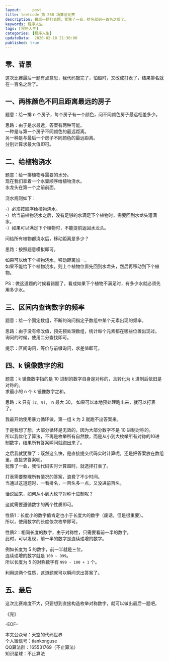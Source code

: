 ```yaml
---   
layout:     post  
title: leetcode 第 268 场算法比赛  
description: 最后一题打表题，犹豫了一会，排名就到一百名之后了。       
keywords: 程序人生  
tags: [程序人生]    
categories: [程序人生]  
updateData:  2020-02-18 21:30:00  
published: true  
---  
```



## 零、背景  


这次比赛最后一题有点意思，我代码敲完了，怕超时，又改成打表了，结果排名就在一百名之后了。  


## 一、两栋颜色不同且距离最远的房子  


题意：给一排 n 个房子，每个房子有一个颜色，问不同颜色房子最远相差多少。  


思路：由于是求最远，答案有两种可能。  
一种是与第一个房子不同颜色的最远距离。  
另一种是与最后一个房子不同颜色的最远距离。  
分别计算求最大值即可。  


## 二、给植物浇水  


题意：给一排植物与需要的水分。  
现在我们拿着一个水壶顺序给植物浇水。  
水龙头在第一个之前前面。  


浇水规则如下：  

-）必须按顺序给植物浇水。  
-）给当前植物浇水之后，没有足够的水满足下个植物时，需要回到水龙头灌满水。  
-）如果可以满足下个植物时，不能提前返回水龙头。  


问给所有植物都浇水后，移动距离是多少？  


思路：按照题意模拟即可。  


如果可以给下个植物浇水，移动距离加一。  
如果不能给下个植物浇水，则上个植物位置先回到水龙头，然后再移动到下个植物。  


PS：做这道题的时候看错题了，看成如果下个植物不满足时，有多少水就必须先用多少水。  



## 三、区间内查询数字的频率  


题意：给一个固定数组，不断的询问指定子数组中某个元素出现的频率。  


思路：由于没有修改值，预先预处理数组，统计每个元素都在哪些位置出现过。  
询问的时候，使用二分查找即可。  


提示：区间询问，等价与前缀询问，求差值即可。  


## 四、k 镜像数字的和  


题意：k 镜像数字指的是 10 进制的数字自身是对称的，且转化为 k 进制后依旧是对称的。  
求最小的 n 个 k 镜像数字之和。  


思路：k 只有 `[2, 9]`， n 最大 30， 如果可以本地预处理跑出来，就可以打表了。  


我最开始使用暴力循环做，第一组 k 为 2 就跑不出答案来。  


于是我想了想，大部分循环是无效的，因为大部分数字不是 10 进制对称的。  
所以我优化了算法，不再是枚举所有自然数，而是从小到大枚举所有对称的10进制数字，结果所有答案瞬间就跑出来了。  


之后我就犹豫了：既然这么快，是直接提交代码实时计算呢，还是把答案放在数组里，直接求答案呢。  
犹豫了一会，我怕代码实时计算超时，就选择打表了。  


打表需要整理所有情况的答案，浪费了不少时间。  
当通过这道题时，一看排名，一百名多一点，又没进前百名。  



话说回来，如何从小到大枚举对称十进制呢？  


这就需要遵循数字的两个性质即可。  


性质1：长度小的数字值肯定也小于长度大的数字（废话，但是很重要）。  
所以，使用数字的长度依次枚举即可。  


性质2：相同长度的数字，由于对称性，只需要看前一半的数字。  
此时，可以发现，前一半的数字是连续递增的数字。  


例如长度为 5 的数字，前一半就是三位。  
连续递增的数字就是 `100 ~ 999`。  
所以长度为 5 的对称数字有 `999 - 100 + 1` 个。  


利用这两个性质，这道题就可以瞬间求出答案了。  


## 五、最后  


这次比赛难度不大，只要想到直接构造枚举对称数字，就可以做出最后一题吧。  


《完》  


-EOF-  



本文公众号：天空的代码世界  
个人微信号：tiankonguse  
QQ算法群：165531769（不止算法）  
知识星球：不止算法  

